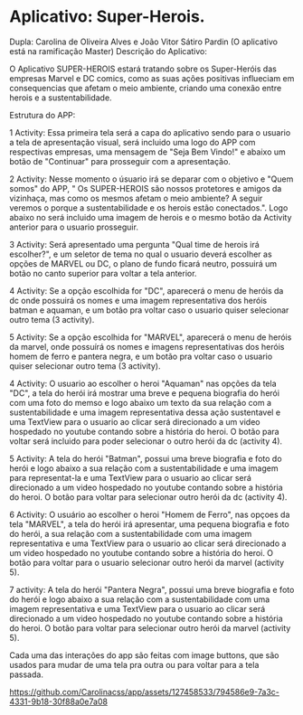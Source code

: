 # Aplicativo: Super-Herois.

Dupla: Carolina de Oliveira Alves e João Vitor Sátiro Pardin
(O aplicativo está na ramificação Master)
Descrição do Aplicativo:

  O Aplicativo SUPER-HEROIS estará tratando sobre os Super-Heróis das empresas Marvel e DC comics, como as suas ações positivas influeciam em consequencias que afetam o meio ambiente, criando uma conexão entre herois e a sustentabilidade.

Estrutura do APP:

1 Activity: Essa primeira tela será a capa do aplicativo sendo para o usuario a tela de apresentação visual, será incluido uma logo do APP com respectivas empresas, uma mensagem de "Seja Bem Vindo!" e abaixo um botão de "Continuar" para prosseguir com a apresentação.

2 Activity: Nesse momento o úsuario irá se deparar com o objetivo e "Quem somos" do APP, " Os SUPER-HEROIS são nossos protetores e amigos da vizinhaça, mas como os mesmos afetam o meio ambiente? A seguir veremos o porque a sustentabilidade e os herois estão conectados.". Logo abaixo no será incluido uma imagem de herois e o mesmo botão da Activity anterior para o usuario prosseguir.

3 Activity: Será apresentado uma pergunta "Qual time de herois irá escolher?", e um seletor de tema no qual o usuario deverá escolher as opções de MARVEL ou DC, o plano de fundo ficará neutro, possuirá um botão no canto superior para voltar a tela anterior.

4 Activity: Se a opção escolhida for "DC", aparecerá o menu de heróis da dc onde possuirá os nomes e uma imagem representativa dos heróis batman e aquaman, e um botão pra voltar caso o usuario quiser selecionar outro tema (3 activity).

5 Activity: Se a opção escolhida for "MARVEL", aparecerá o menu de heróis da marvel, onde possuírá os nomes e imagens representativas dos heróis homem de ferro e pantera negra, e um botão pra voltar caso o usuario quiser selecionar outro tema (3 activity).

4 Activity: O usuario ao escolher o heroi "Aquaman" nas opções da tela "DC", a tela do herói irá mostrar uma breve e pequena biografia do herói com uma foto do memso e logo abaixo um texto da sua relação com a sustentabilidade e uma imagem representativa dessa ação sustentavel e uma TextView para o usuario ao clicar será direcionado a um video hospedado no youtube contando sobre a história do heroi. O botão para voltar será incluido para poder selecionar o outro herói da dc (activity 4).

5 Activity: A tela do herói "Batman", possui uma breve biografia e foto do herói e logo abaixo a sua relação com a sustentabilidade e uma imagem para representat-la e uma TextView para o usuario ao clicar será direcionado a um video hospedado no youtube contando sobre a história do heroi. O botão para voltar para selecionar outro herói da dc (activity 4).

6 Activity: O usuário ao escolher o heroi "Homem de Ferro", nas opçoes da tela "MARVEL", a tela do herói irá apresentar, uma pequena biografia e foto do herói, a sua relação com a sustentabilidade com uma imagem representativa e uma TextView para o usuario ao clicar será direcionado a um video hospedado no youtube contando sobre a história do heroi. O botão para voltar para o usuario selecionar outro herói da marvel (activity 5).

7 activity: A tela do herói "Pantera Negra", possui uma breve biografia e foto do herói e logo abaixo a sua relação com a sustentabilidade com uma imagem representativa e uma TextView para o usuario ao clicar será direcionado a um video hospedado no youtube contando sobre a história do heroi. O botão para voltar para selecionar outro herói da marvel (activity 5).

Cada uma das interações do app são feitas com image buttons, que são usados para mudar de uma tela pra outra ou para voltar para a tela passada.

https://github.com/Carolinacss/app/assets/127458533/794586e9-7a3c-4331-9b18-30f88a0e7a08
 
